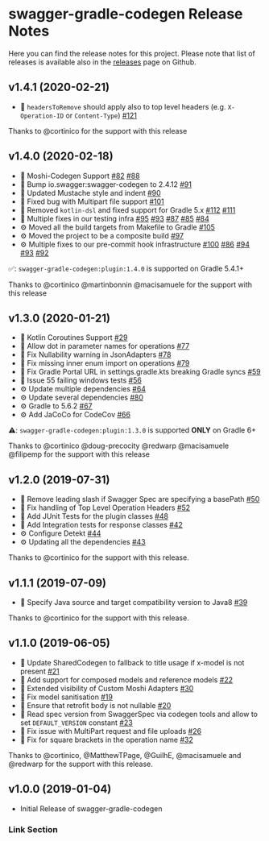 # swagger-gradle-codegen Release Notes

Here you can find the release notes for this project. Please note that list of releases is available also in the [releases](https://github.com/Yelp/swagger-gradle-codegen/releases) page on Github.

## v1.4.1 (2020-02-21)

* 🐛 `headersToRemove` should apply also to top level headers (e.g. `X-Operation-ID` or `Content-Type`) [#121]

Thanks to @cortinico for the support with this release

## v1.4.0 (2020-02-18)

* 🎁 Moshi-Codegen Support [#82] [#88]
* 🎁 Bump io.swagger:swagger-codegen to 2.4.12 [#91]
* 🎁 Updated Mustache style and indent [#90]
* 🐛 Fixed bug with Multipart file support [#101]
* 🐛 Removed `kotlin-dsl` and fixed support for Gradle 5.x [#112] [#111]
* 🧪 Multiple fixes in our testing infra [#95] [#93] [#87] [#85] [#84]
* ⚙️ Moved all the build targets from Makefile to Gradle [#105]
* ⚙️ Moved the project to be a composite build [#97]
* ⚙️ Multiple fixes to our pre-commit hook infrastructure [#100] [#86] [#94] [#93] [#92]

✅: `swagger-gradle-codegen:plugin:1.4.0` is supported on Gradle 5.4.1+

Thanks to @cortinico @martinbonnin @macisamuele for the support with this release

## v1.3.0 (2020-01-21)

* 🎁 Kotlin Coroutines Support [#29]
* 🐛 Allow dot in parameter names for operations [#77]
* 🐛 Fix Nullability warning in JsonAdapters [#78]
* 🐛 Fix missing inner enum import on operations [#79]
* 🐛 Fix Gradle Portal URL in settings.gradle.kts breaking Gradle syncs [#59]
* 🐛 Issue 55 failing windows tests [#56]
* ⚙️ Update multiple dependencies [#64]
* ⚙️ Update several dependencies [#80]
* ⚙️ Gradle to 5.6.2 [#67]
* ⚙️ Add JaCoCo for CodeCov [#66]

⚠️: `swagger-gradle-codegen:plugin:1.3.0` is supported **ONLY** on Gradle 6+

Thanks to @cortinico @doug-precocity @redwarp @macisamuele @filipemp for the support with this release

## v1.2.0 (2019-07-31)

* 🎁 Remove leading slash if Swagger Spec are specifying a basePath [#50]
* 🐛 Fix handling of Top Level Operation Headers [#52]
* 🧪 Add JUnit Tests for the plugin classes [#48]
* 🧪 Add Integration tests for response classes [#42]
* ⚙️ Configure Detekt [#44]
* ⚙️ Updating all the dependencies [#43]

Thanks to @cortinico for the support with this release.

## v1.1.1 (2019-07-09)

* 🐛 Specify Java source and target compatibility version to Java8 [#39]

Thanks to @cortinico for the support with this release.

## v1.1.0 (2019-06-05)

* 🎁 Update SharedCodegen to fallback to title usage if x-model is not present [#21]
* 🎁 Add support for composed models and reference models [#22]
* 🎁 Extended visibility of Custom Moshi Adapters [#30]
* 🐛 Fix model sanitisation [#19]
* 🐛 Ensure that retrofit body is not nullable [#20]
* 🐛 Read spec version from SwaggerSpec via codegen tools and allow to set `DEFAULT_VERSION` constant [#23]
* 🐛 Fix issue with MultiPart request and file uploads [#26]
* 🐛 Fix for square brackets in the operation name [#32]

Thanks to @cortinico, @MatthewTPage, @GuilhE, @macisamuele and @redwarp for the support with this release.

## v1.0.0 (2019-01-04)

* Initial Release of swagger-gradle-codegen

### Link Section

[#19]: https://github.com/Yelp/swagger-gradle-codegen/pull/19/
[#20]: https://github.com/Yelp/swagger-gradle-codegen/pull/20/
[#21]: https://github.com/Yelp/swagger-gradle-codegen/pull/21/
[#22]: https://github.com/Yelp/swagger-gradle-codegen/pull/22/
[#23]: https://github.com/Yelp/swagger-gradle-codegen/pull/23/
[#26]: https://github.com/Yelp/swagger-gradle-codegen/pull/26/
[#29]: https://github.com/Yelp/swagger-gradle-codegen/pull/29/
[#30]: https://github.com/Yelp/swagger-gradle-codegen/pull/30/
[#32]: https://github.com/Yelp/swagger-gradle-codegen/pull/32/
[#39]: https://github.com/Yelp/swagger-gradle-codegen/pull/39/
[#42]: https://github.com/Yelp/swagger-gradle-codegen/pull/42/
[#43]: https://github.com/Yelp/swagger-gradle-codegen/pull/43/
[#44]: https://github.com/Yelp/swagger-gradle-codegen/pull/44/
[#48]: https://github.com/Yelp/swagger-gradle-codegen/pull/48/
[#50]: https://github.com/Yelp/swagger-gradle-codegen/pull/50/
[#52]: https://github.com/Yelp/swagger-gradle-codegen/pull/52/
[#56]: https://github.com/Yelp/swagger-gradle-codegen/pull/56/
[#59]: https://github.com/Yelp/swagger-gradle-codegen/pull/59/
[#64]: https://github.com/Yelp/swagger-gradle-codegen/pull/64/
[#66]: https://github.com/Yelp/swagger-gradle-codegen/pull/66/
[#67]: https://github.com/Yelp/swagger-gradle-codegen/pull/67/
[#77]: https://github.com/Yelp/swagger-gradle-codegen/pull/77/
[#78]: https://github.com/Yelp/swagger-gradle-codegen/pull/78/
[#79]: https://github.com/Yelp/swagger-gradle-codegen/pull/79/
[#80]: https://github.com/Yelp/swagger-gradle-codegen/pull/80/
[#82]: https://github.com/Yelp/swagger-gradle-codegen/pull/82/
[#84]: https://github.com/Yelp/swagger-gradle-codegen/pull/84/
[#85]: https://github.com/Yelp/swagger-gradle-codegen/pull/85/
[#86]: https://github.com/Yelp/swagger-gradle-codegen/pull/86/
[#87]: https://github.com/Yelp/swagger-gradle-codegen/pull/87/
[#88]: https://github.com/Yelp/swagger-gradle-codegen/pull/88/
[#90]: https://github.com/Yelp/swagger-gradle-codegen/pull/90/
[#91]: https://github.com/Yelp/swagger-gradle-codegen/pull/91/
[#92]: https://github.com/Yelp/swagger-gradle-codegen/pull/92/
[#93]: https://github.com/Yelp/swagger-gradle-codegen/pull/93/
[#93]: https://github.com/Yelp/swagger-gradle-codegen/pull/93/
[#94]: https://github.com/Yelp/swagger-gradle-codegen/pull/94/
[#95]: https://github.com/Yelp/swagger-gradle-codegen/pull/95/
[#97]: https://github.com/Yelp/swagger-gradle-codegen/pull/97/
[#100]: https://github.com/Yelp/swagger-gradle-codegen/pull/100/
[#101]: https://github.com/Yelp/swagger-gradle-codegen/pull/101/
[#105]: https://github.com/Yelp/swagger-gradle-codegen/pull/105/
[#111]: https://github.com/Yelp/swagger-gradle-codegen/pull/111/
[#112]: https://github.com/Yelp/swagger-gradle-codegen/pull/112/
[#121]: https://github.com/Yelp/swagger-gradle-codegen/pull/121/
